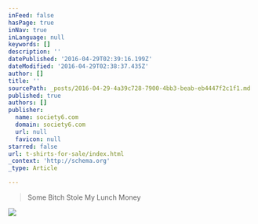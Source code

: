 ```yaml
---
inFeed: false
hasPage: true
inNav: true
inLanguage: null
keywords: []
description: ''
datePublished: '2016-04-29T02:39:16.199Z'
dateModified: '2016-04-29T02:38:37.435Z'
author: []
title: ''
sourcePath: _posts/2016-04-29-4a39c728-7900-4bb3-beab-eb4447f2c1f1.md
published: true
authors: []
publisher:
  name: society6.com
  domain: society6.com
  url: null
  favicon: null
starred: false
url: t-shirts-for-sale/index.html
_context: 'http://schema.org'
_type: Article

---
```

> Some Bitch Stole My Lunch Money

![](https://01.img.society6.com/society6/img/w4eqOW82xzGNsRXPsM13YVNhDd0/h_200,w_200/tshirts/men/greybg/tri-black/~artwork/s6-0026/a/11823468_11731091/~~/some-bitch-stole-my-lunch-money-tshirts.jpg)